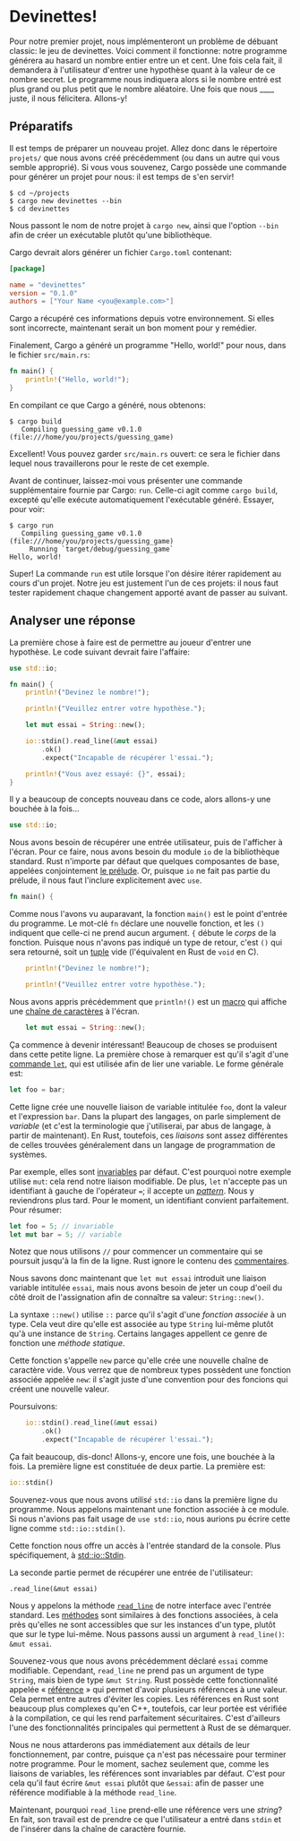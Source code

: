 # Devinettes!

Pour notre premier projet, nous implémenteront un problème de débuant classic:
le jeu de devinettes. Voici comment il fonctionne: notre programme générera au
hasard un nombre entier entre un et cent. Une fois cela fait, il demandera à
l'utilisateur d'entrer une hypothèse quant à la valeur de ce nombre secret.
Le programme nous indiquera alors si le nombre entré est plus grand ou plus
petit que le nombre aléatoire. Une fois que nous ____ juste, il nous félicitera.
Allons-y!


## Préparatifs

Il est temps de préparer un nouveau projet. Allez donc dans le répertoire
`projets/` que nous avons créé précédemment (ou dans un autre qui vous semble
approprié). Si vous vous souvenez, Cargo possède une commande pour générer un
projet pour nous: il est temps de s'en servir!

```
$ cd ~/projects
$ cargo new devinettes --bin
$ cd devinettes
```

Nous passont le nom de notre projet à `cargo new`, ainsi que l'option `--bin`
afin de créer un exécutable plutôt qu'une bibliothèque.

Cargo devrait alors générer un fichier `Cargo.toml` contenant:

```toml
[package]

name = "devinettes"
version = "0.1.0"
authors = ["Your Name <you@example.com>"]
```

Cargo a récupéré ces informations depuis votre environnement. Si elles sont
incorrecte, maintenant serait un bon moment pour y remédier.

Finalement, Cargo a généré un programme "Hello, world!" pour nous, dans le
fichier `src/main.rs`:

```rust
fn main() {
    println!("Hello, world!");
}
```

En compilant ce que Cargo a généré, nous obtenons:

```
$ cargo build
   Compiling guessing_game v0.1.0 (file:///home/you/projects/guessing_game)
```

Excellent! Vous pouvez garder `src/main.rs` ouvert: ce sera le fichier dans
lequel nous travaillerons pour le reste de cet exemple.

Avant de continuer, laissez-moi vous présenter une commande supplémentaire
fournie par Cargo: `run`. Celle-ci agit comme `cargo build`, excepté qu'elle
exécute automatiquement l'exécutable généré. Essayer, pour voir:

```
$ cargo run
   Compiling guessing_game v0.1.0 (file:///home/you/projects/guessing_game)
     Running `target/debug/guessing_game`
Hello, world!
```

Super! La commande `run` est utile lorsque l'on désire itérer rapidement au
cours d'un projet. Notre jeu est justement l'un de ces projets: il nous faut
tester rapidement chaque changement apporté avant de passer au suivant.


## Analyser une réponse

La première chose à faire est de permettre au joueur d'entrer une hypothèse.
Le code suivant devrait faire l'affaire:

```rust
use std::io;

fn main() {
    println!("Devinez le nombre!");

    println!("Veuillez entrer votre hypothèse.");

    let mut essai = String::new();

    io::stdin().read_line(&mut essai)
        .ok()
        .expect("Incapable de récupérer l'essai.");

    println!("Vous avez essayé: {}", essai);
}
```

Il y a beaucoup de concepts nouveau dans ce code, alors allons-y une bouchée à
la fois...

```rust
use std::io;
```

Nous avons besoin de récupérer une entrée utilisateur, puis de l'afficher à
l'écran. Pour ce faire, nous avons besoin du module `io` de la bibliothèque
standard. Rust n'importe par défaut que quelques composantes de base, appelées
conjointement [le prélude](#). Or, puisque `io` ne fait pas partie du
prélude, il nous faut l'inclure explicitement avec `use`.

```rust
fn main() {
```

Comme nous l'avons vu auparavant, la fonction `main()` est le point d'entrée
du programme. Le mot-clé `fn` déclare une nouvelle fonction, et les `()`
indiquent que celle-ci ne prend aucun argument. `{` débute le _corps_ de la
fonction. Puisque nous n'avons pas indiqué un type de retour, c'est `()` qui
sera retourné, soit un [tuple](#) vide (l'équivalent en Rust de `void` en C).

```rust
    println!("Devinez le nombre!");

    println!("Veuillez entrer votre hypothèse.");
```

Nous avons appris précédemment que `println!()` est un [macro](#) qui affiche
une [chaîne de caractères](#) à l'écran.

```rust
    let mut essai = String::new();
```

Ça commence à devenir intéressant! Beaucoup de choses se produisent dans cette
petite ligne. La première chose à remarquer est qu'il s'agit d'une
[commande `let`](#), qui est utilisée afin de lier une variable. Le forme
générale est:

```rust
let foo = bar;
```

Cette ligne crée une nouvelle liaison de variable intitulée `foo`, dont la
valeur et l'expression `bar`. Dans la plupart des langages, on parle simplement
de _variable_ (et c'est la terminologie que j'utiliserai, par abus de langage,
à partir de maintenant). En Rust, toutefois, ces _liaisons_ sont assez
différentes de celles trouvées généralement dans un langage de programmation de
systèmes.

Par exemple, elles sont [invariables](#) par défaut. C'est pourquoi notre
exemple utilise `mut`: cela rend notre liaison modifiable. De plus, `let`
n'accepte pas un identifiant à gauche de l'opérateur `=`; il accepte un
_[pattern](#)_. Nous y reviendrons plus tard. Pour le moment, un identifiant
convient parfaitement. Pour résumer:

```rust
let foo = 5; // invariable
let mut bar = 5; // variable
```

Notez que nous utilisons `//` pour commencer un commentaire qui se poursuit
jusqu'à la fin de la ligne. Rust ignore le contenu des [commentaires](#).

Nous savons donc maintenant que `let mut essai` introduit une liaison variable
intitulée `essai`, mais nous avons besoin de jeter un coup d'oeil du côté droit
de l'assignation afin de connaître sa valeur: `String::new()`.

La syntaxe `::new()` utilise `::` parce qu'il s'agit d'une _fonction associée_
à un type. Cela veut dire qu'elle est associée au type `String` lui-même plutôt
qu'à une instance de `String`. Certains langages appellent ce genre de fonction
une _méthode statique_.

Cette fonction s'appelle `new` parce qu'elle crée une nouvelle chaîne de
caractère vide. Vous verrez que de nombreux types possèdent une fonction
associée appelée `new`: il s'agit juste d'une convention pour des foncions qui
créent une nouvelle valeur.

Poursuivons:

```rust
    io::stdin().read_line(&mut essai)
        .ok()
        .expect("Incapable de récupérer l'essai.");
```

Ça fait beaucoup, dis-donc! Allons-y, encore une fois, une bouchée à la fois.
La première ligne est constituée de deux partie. La première est:

```rust
io::stdin()
```

Souvenez-vous que nous avons _utilisé_ `std::io` dans la première ligne du
programme. Nous appelons maintenant une fonction associée à ce module. Si nous
n'avions pas fait usage de `use std::io`, nous aurions pu écrire cette ligne
comme `std::io::stdin()`.

Cette fonction nous offre un accès à l'entrée standard de la console. Plus
spécifiquement, à [std::io::Stdin](file:///usr/local/share/doc/rust/html/std/io/struct.Stdin.html).

La seconde partie permet de récupérer une entrée de l'utilisateur:

```
.read_line(&mut essai)
```

Nous y appelons la méthode
[`read_line`](file:///usr/local/share/doc/rust/html/std/io/struct.Stdin.html#method.read_line)
de notre interface avec l'entrée standard. Les [méthodes](#) sont similaires à
des fonctions associées, à cela près qu'elles ne sont accessibles que sur les
instances d'un type, plutôt que sur le type lui-même. Nous passons aussi un
argument à `read_line()`: `&mut essai`.

Souvenez-vous que nous avons précédemment déclaré `essai` comme modifiable.
Cependant, `read_line` ne prend pas un argument de type `String`, mais bien de
type `&mut String`. Rust possède cette fonctionnalité appelée
« [référence](#) » qui permet d'avoir plusieurs références à une valeur. Cela
permet entre autres d'éviter les copies. Les références en Rust sont beaucoup
plus complexes qu'en C++, toutefois, car leur portée est vérifiée à la
compilation, ce qui les rend parfaitement sécuritaires. C'est d'ailleurs l'une
des fonctionnalités principales qui permettent à Rust de se démarquer.

Nous ne nous attarderons pas immédiatement aux détails de leur fonctionnement,
par contre, puisque ça n'est pas nécessaire pour terminer notre programme. Pour
le moment, sachez seulement que, comme les liaisons de variables, les
références sont invariables par défaut. C'est pour cela qu'il faut écrire
`&mut essai` plutôt que `&essai`: afin de passer une référence modifiable à
la méthode `read_line`.

Maintenant, pourquoi `read_line` prend-elle une référence vers une _string_?
En fait, son travail est de prendre ce que l'utilisateur a entré dans `stdin`
et de l'insérer dans la chaîne de caractère fournie.